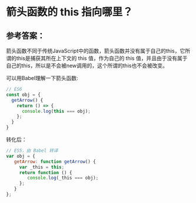 # 箭头函数的 this 指向哪⾥？


## 参考答案：

箭头函数不同于传统JavaScript中的函数，箭头函数并没有属于⾃⼰的this，它所谓的this是捕获其所在上下⽂的 this 值，作为⾃⼰的 this 值，并且由于没有属于⾃⼰的this，所以是不会被new调⽤的，这个所谓的this也不会被改变。

可以⽤Babel理解⼀下箭头函数:
```javascript
// ES6 
const obj = { 
  getArrow() { 
    return () => { 
      console.log(this === obj); 
    }; 
  } 
}
```

转化后：
```javascript
// ES5，由 Babel 转译
var obj = { 
   getArrow: function getArrow() { 
     var _this = this; 
     return function () { 
        console.log(_this === obj); 
     }; 
   } 
};
```
